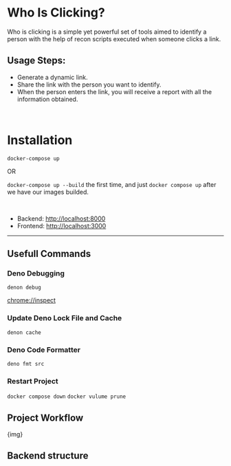 # Who Is Clicking?
Who is clicking is a simple yet powerful set of tools aimed to identify a person with the help of recon scripts executed when someone clicks a link.

## Usage Steps: 
* Generate a dynamic link.
* Share the link with the person you want to identify.
* When the person enters the link, you will receive a report with all the information obtained.  

&nbsp;

# Installation

`docker-compose up`

OR

`docker-compose up --build` the first time, and just `docker compose up` after we have our images builded.

&nbsp;

* Backend: [http://localhost:8000](http://localhost:3000 )
* Frontend: [http://localhost:3000](http://localhost:3000 )

---

## Usefull Commands

### Deno Debugging
`denon debug`

[chrome://inspect](chrome://inspect)

### Update Deno Lock File and Cache
`denon cache`

### Deno Code Formatter
`deno fmt src`

### Restart Project
`docker compose down`
`docker vulume prune`

## Project Workflow
{img}

## Backend structure
